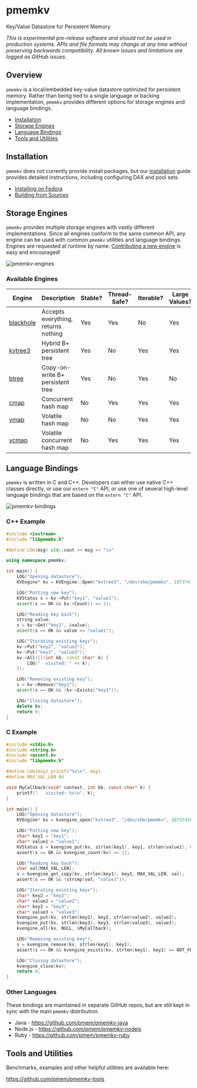 # pmemkv
Key/Value Datastore for Persistent Memory

*This is experimental pre-release software and should not be used in
production systems. APIs and file formats may change at any time without
preserving backwards compatibility. All known issues and limitations
are logged as GitHub issues.*

Overview
--------

`pmemkv` is a local/embedded key-value datastore optimized for persistent memory.
Rather than being tied to a single language or backing implementation, `pmemkv`
provides different options for storage engines and language bindings.

<ul>
<li><a href="https://github.com/pmem/pmemkv/blob/master/INSTALLING.md">Installation</a></li>
<li><a href="#engines">Storage Engines</a></li>
<li><a href="#bindings">Language Bindings</a></li>
<li><a href="#tools">Tools and Utilities</a></li>
</ul>

<a name="installation"></a>

Installation
------------

`pmemkv` does not currently provide install packages, but our <a href="https://github.com/pmem/pmemkv/blob/master/INSTALLING.md">installation</a> guide provides detailed instructions, including configuring DAX and pool sets. 

<ul>
<li><a href="https://github.com/pmem/pmemkv/blob/master/INSTALLING.md#fedora">Installing on Fedora</a></li>
<li><a href="https://github.com/pmem/pmemkv/blob/master/INSTALLING.md#building_from_sources">Building from Sources</a></li>
</ul>


<a name="engines"></a>

Storage Engines
---------------

`pmemkv` provides multiple storage engines with vastly different implementations. Since all
engines conform to the same common API, any engine can be used with common `pmemkv` utilities
and language bindings. Engines are requested at runtime by name.
[Contributing a new engine](https://github.com/pmem/pmemkv/blob/master/CONTRIBUTING.md#engines)
is easy and encouraged!

![pmemkv-engines](https://user-images.githubusercontent.com/913363/34419331-68619cfe-ebc0-11e7-9443-fa13dc9decbb.png)

### Available Engines

| Engine  | Description | Stable? | Thread-Safe? | Iterable? | Large Values? |
| ------- | ----------- | ------- | ------------ | ----- | ------- |
| [blackhole](https://github.com/pmem/pmemkv/blob/master/ENGINES.md#blackhole) | Accepts everything, returns nothing | Yes | Yes | No | Yes |
| [kvtree3](https://github.com/pmem/pmemkv/blob/master/ENGINES.md#kvtree) | Hybrid B+ persistent tree | Yes | No | Yes | Yes |
| [btree](https://github.com/pmem/pmemkv/blob/master/ENGINES.md#btree) | Copy-on-write B+ persistent tree | Yes | No | Yes | No |
| [cmap](https://github.com/pmem/pmemkv/blob/master/ENGINES.md#cmap) | Concurrent hash map | No | Yes | Yes | Yes |
| [vmap](https://github.com/pmem/pmemkv/blob/master/ENGINES.md#vmap) | Volatile hash map | No | No | Yes | Yes |
| [vcmap](https://github.com/pmem/pmemkv/blob/master/ENGINES.md#vcmap) | Volatile concurrent hash map | No | Yes | Yes | Yes |

<a name="bindings"></a>

Language Bindings
-----------------

`pmemkv` is written in C and C++. Developers can either use native C++ classes directly, or use our `extern "C"` API, or use one of several high-level language bindings that are based on the `extern "C"` API.

![pmemkv-bindings](https://user-images.githubusercontent.com/913363/34419334-6d6252fc-ebc0-11e7-9a34-d78591fb8c40.png)

### C++ Example

```cpp
#include <iostream>
#include "libpmemkv.h"

#define LOG(msg) std::cout << msg << "\n"

using namespace pmemkv;

int main() {
    LOG("Opening datastore");
    KVEngine* kv = KVEngine::Open("kvtree3", "/dev/shm/pmemkv", 1073741824);  // 1 GB pool

    LOG("Putting new key");
    KVStatus s = kv->Put("key1", "value1");
    assert(s == OK && kv->Count() == 1);

    LOG("Reading key back");
    string value;
    s = kv->Get("key1", &value);
    assert(s == OK && value == "value1");

    LOG("Iterating existing keys");
    kv->Put("key2", "value2");
    kv->Put("key3", "value3");
    kv->All([](int kb, const char* k) {
        LOG("  visited: " << k);
    });

    LOG("Removing existing key");
    s = kv->Remove("key1");
    assert(s == OK && !kv->Exists("key1"));

    LOG("Closing datastore");
    delete kv;
    return 0;
}
```

### C Example

```c
#include <stdio.h>
#include <string.h>
#include <assert.h>
#include "libpmemkv.h"

#define LOG(msg) printf("%s\n", msg)
#define MAX_VAL_LEN 64

void MyCallback(void* context, int kb, const char* k) {
    printf("   visited: %s\n", k);
}

int main() {
    LOG("Opening datastore");
    KVEngine* kv = kvengine_open("kvtree3", "/dev/shm/pmemkv", 1073741824);  // 1 GB pool

    LOG("Putting new key");
    char* key1 = "key1";
    char* value1 = "value1";
    KVStatus s = kvengine_put(kv, strlen(key1), key1, strlen(value1), value1);
    assert(s == OK && kvengine_count(kv) == 1);

    LOG("Reading key back");
    char val[MAX_VAL_LEN];
    s = kvengine_get_copy(kv, strlen(key1), key1, MAX_VAL_LEN, val);
    assert(s == OK && !strcmp(val, "value1"));

    LOG("Iterating existing keys");
    char* key2 = "key2";
    char* value2 = "value2";
    char* key3 = "key3";
    char* value3 = "value3";
    kvengine_put(kv, strlen(key2), key2, strlen(value2), value2);
    kvengine_put(kv, strlen(key3), key3, strlen(value3), value3);
    kvengine_all(kv, NULL, &MyCallback);

    LOG("Removing existing key");
    s = kvengine_remove(kv, strlen(key1), key1);
    assert(s == OK && kvengine_exists(kv, strlen(key1), key1) == NOT_FOUND);

    LOG("Closing datastore");
    kvengine_close(kv);
    return 0;
}
```

### Other Languages

These bindings are maintained in separate GitHub repos, but are still kept
in sync with the main `pmemkv` distribution.
 
* Java - https://github.com/pmem/pmemkv-java
* Node.js - https://github.com/pmem/pmemkv-nodejs
* Ruby - https://github.com/pmem/pmemkv-ruby

<a name="tools"></a>

Tools and Utilities
-------------------

Benchmarks, examples and other helpful utilities are available here:

https://github.com/pmem/pmemkv-tools
